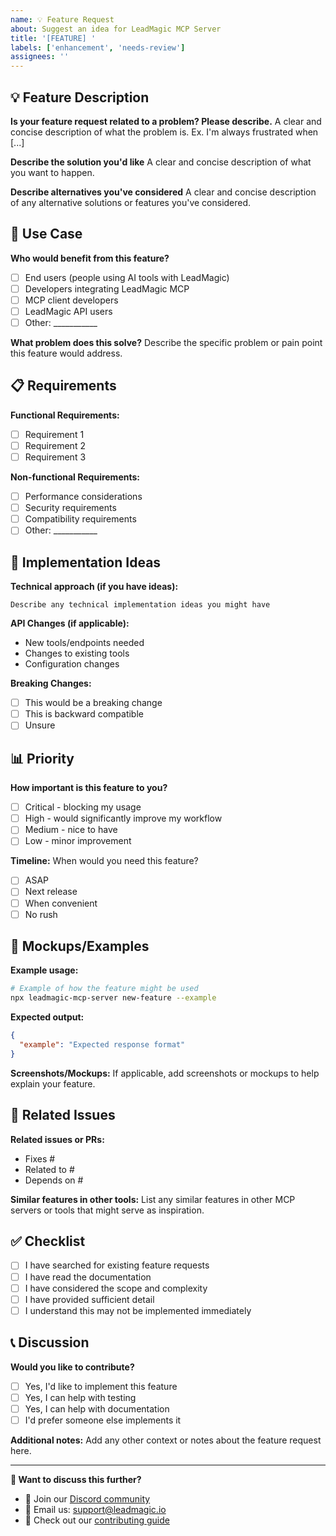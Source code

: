 ```yaml
---
name: 💡 Feature Request
about: Suggest an idea for LeadMagic MCP Server
title: '[FEATURE] '
labels: ['enhancement', 'needs-review']
assignees: ''
---
```


## 💡 Feature Description

**Is your feature request related to a problem? Please describe.**
A clear and concise description of what the problem is. Ex. I'm always frustrated when [...]

**Describe the solution you'd like**
A clear and concise description of what you want to happen.

**Describe alternatives you've considered**
A clear and concise description of any alternative solutions or features you've considered.

## 🎯 Use Case

**Who would benefit from this feature?**
- [ ] End users (people using AI tools with LeadMagic)
- [ ] Developers integrating LeadMagic MCP
- [ ] MCP client developers
- [ ] LeadMagic API users
- [ ] Other: ___________

**What problem does this solve?**
Describe the specific problem or pain point this feature would address.

## 📋 Requirements

**Functional Requirements:**
- [ ] Requirement 1
- [ ] Requirement 2
- [ ] Requirement 3

**Non-functional Requirements:**
- [ ] Performance considerations
- [ ] Security requirements
- [ ] Compatibility requirements
- [ ] Other: ___________

## 🔧 Implementation Ideas

**Technical approach (if you have ideas):**
```
Describe any technical implementation ideas you might have
```

**API Changes (if applicable):**
- New tools/endpoints needed
- Changes to existing tools
- Configuration changes

**Breaking Changes:**
- [ ] This would be a breaking change
- [ ] This is backward compatible
- [ ] Unsure

## 📊 Priority

**How important is this feature to you?**
- [ ] Critical - blocking my usage
- [ ] High - would significantly improve my workflow
- [ ] Medium - nice to have
- [ ] Low - minor improvement

**Timeline:**
When would you need this feature?
- [ ] ASAP
- [ ] Next release
- [ ] When convenient
- [ ] No rush

## 🎨 Mockups/Examples

**Example usage:**
```bash
# Example of how the feature might be used
npx leadmagic-mcp-server new-feature --example
```

**Expected output:**
```json
{
  "example": "Expected response format"
}
```

**Screenshots/Mockups:**
If applicable, add screenshots or mockups to help explain your feature.

## 🔗 Related Issues

**Related issues or PRs:**
- Fixes #
- Related to #
- Depends on #

**Similar features in other tools:**
List any similar features in other MCP servers or tools that might serve as inspiration.

## ✅ Checklist

- [ ] I have searched for existing feature requests
- [ ] I have read the documentation
- [ ] I have considered the scope and complexity
- [ ] I have provided sufficient detail
- [ ] I understand this may not be implemented immediately

## 📞 Discussion

**Would you like to contribute?**
- [ ] Yes, I'd like to implement this feature
- [ ] Yes, I can help with testing
- [ ] Yes, I can help with documentation
- [ ] I'd prefer someone else implements it

**Additional notes:**
Add any other context or notes about the feature request here.

---

**🤝 Want to discuss this further?**
- 💬 Join our [Discord community](https://discord.gg/leadmagic)
- 📧 Email us: support@leadmagic.io
- 🐙 Check out our [contributing guide](https://github.com/LeadMagic/leadmagic-mcp/blob/main/README.md#contributing) 
